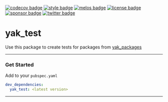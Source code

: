 [![codecov badge][]][codecov]
[![style badge][]][style]
[![melos badge][]][melos]
[![license badge][]][license]
[![sponsor badge][]][sponsor]
[![twitter badge][]][twitter]

# yak_test

Use this package to create tests for packages from [yak_packages](https://github.com/iapicca/yak_packages)

---

### Get Started

Add to your `pubspec.yaml`

```yaml
dev_dependencies: 
  yak_test: <latest version>
```

---

[codecov]: https://codecov.io/gh/iapicca/yak_packages
[codecov badge]: https://codecov.io/gh/iapicca/yak_packages/branch/master/graph/badge.svg?token=KVHDWICFU0
[style]: https://codecov.io/gh/iapicca/yak_packages/branch/master/graph/badge.svg?token=KVHDWICFU0
[style badge]: https://img.shields.io/badge/style-effective_dart-40c4ff.svg
[melos badge]: https://img.shields.io/badge/maintained%20with-melos-f700ff.svg
[melos]: https://github.com/invertase/melos
[license]: https://opensource.org/licenses/MIT
[license badge]: https://img.shields.io/badge/license-MIT-blue.svg
[sponsor]: https://www.buymeacoffee.com/yakforward
[sponsor badge]: https://img.shields.io/badge/sponsor-buy%20me%20a%20coffee-orange
[twitter]: https://twitter.com/intent/follow?screen_name=yakforward
[twitter badge]: https://img.shields.io/twitter/follow/yakforward?label=twitter&style=social
